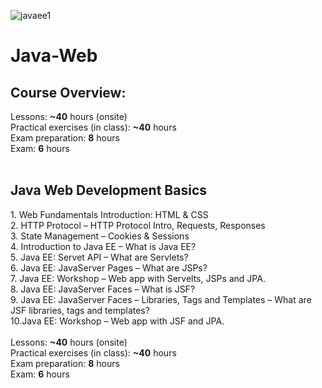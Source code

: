 ![javaee1](https://user-images.githubusercontent.com/33524282/52500199-15d0f900-2be6-11e9-96e4-6813116dc404.png)
<h1> Java-Web</h1>
<h2>Course Overview:</h2>
Lessons: <b>~40</b> hours (onsite)<br>
Practical exercises (in class): <b>~40</b> hours<br>
Exam preparation: <b>8</b> hours<br>
Exam: <b>6</b> hours<br>

<br>
<h2>Java Web Development Basics</h2>
1. Web Fundamentals Introduction: HTML & CSS<br>
2. HTTP Protocol – HTTP Protocol Intro, Requests, Responses<br>
3. State Management – Cookies & Sessions<br>
4. Introduction to Java EE – What is Java EE?<br>
5. Java EE: Servet API – What are Servlets? <br>
6. Java EE: JavaServer Pages – What are JSPs?<br>
7. Java EE: Workshop – Web app with Servelts, JSPs and JPA.<br>
8. Java EE: JavaServer Faces – What is JSF?<br>
9. Java EE: JavaServer Faces – Libraries, Tags and Templates – What are JSF libraries, tags and templates?<br>
10.Java EE: Workshop – Web app with JSF and JPA.<br>
<br>
Lessons: <b>~40</b> hours (onsite)<br>
Practical exercises (in class): <b>~40</b> hours<br>
Exam preparation: <b>8</b> hours<br>
Exam: <b>6</b> hours<br>
<br>


